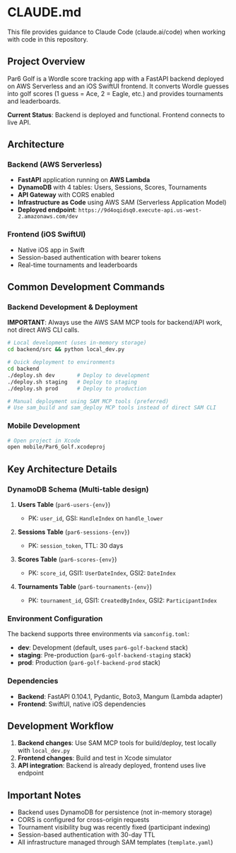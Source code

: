 # CLAUDE.md

This file provides guidance to Claude Code (claude.ai/code) when working with code in this repository.

## Project Overview

Par6 Golf is a Wordle score tracking app with a FastAPI backend deployed on AWS Serverless and an iOS SwiftUI frontend. It converts Wordle guesses into golf scores (1 guess = Ace, 2 = Eagle, etc.) and provides tournaments and leaderboards.

**Current Status**: Backend is deployed and functional. Frontend connects to live API.

## Architecture

### Backend (AWS Serverless)
- **FastAPI** application running on **AWS Lambda** 
- **DynamoDB** with 4 tables: Users, Sessions, Scores, Tournaments
- **API Gateway** with CORS enabled
- **Infrastructure as Code** using AWS SAM (Serverless Application Model)
- **Deployed endpoint**: `https://9d4oqidsq0.execute-api.us-west-2.amazonaws.com/dev`

### Frontend (iOS SwiftUI)
- Native iOS app in Swift
- Session-based authentication with bearer tokens
- Real-time tournaments and leaderboards

## Common Development Commands

### Backend Development & Deployment

**IMPORTANT**: Always use the AWS SAM MCP tools for backend/API work, not direct AWS CLI calls.

```bash
# Local development (uses in-memory storage)
cd backend/src && python local_dev.py

# Quick deployment to environments
cd backend
./deploy.sh dev       # Deploy to development
./deploy.sh staging   # Deploy to staging  
./deploy.sh prod      # Deploy to production

# Manual deployment using SAM MCP tools (preferred)
# Use sam_build and sam_deploy MCP tools instead of direct SAM CLI
```

### Mobile Development

```bash
# Open project in Xcode
open mobile/Par6_Golf.xcodeproj
```

## Key Architecture Details

### DynamoDB Schema (Multi-table design)

1. **Users Table** (`par6-users-{env}`)
   - PK: `user_id`, GSI: `HandleIndex` on `handle_lower`

2. **Sessions Table** (`par6-sessions-{env}`)  
   - PK: `session_token`, TTL: 30 days

3. **Scores Table** (`par6-scores-{env}`)
   - PK: `score_id`, GSI1: `UserDateIndex`, GSI2: `DateIndex`

4. **Tournaments Table** (`par6-tournaments-{env}`)
   - PK: `tournament_id`, GSI1: `CreatedByIndex`, GSI2: `ParticipantIndex`

### Environment Configuration

The backend supports three environments via `samconfig.toml`:
- **dev**: Development (default, uses `par6-golf-backend` stack)
- **staging**: Pre-production (`par6-golf-backend-staging` stack)  
- **prod**: Production (`par6-golf-backend-prod` stack)

### Dependencies

- **Backend**: FastAPI 0.104.1, Pydantic, Boto3, Mangum (Lambda adapter)
- **Frontend**: SwiftUI, native iOS dependencies

## Development Workflow

1. **Backend changes**: Use SAM MCP tools for build/deploy, test locally with `local_dev.py`
2. **Frontend changes**: Build and test in Xcode simulator
3. **API integration**: Backend is already deployed, frontend uses live endpoint

## Important Notes

- Backend uses DynamoDB for persistence (not in-memory storage)
- CORS is configured for cross-origin requests
- Tournament visibility bug was recently fixed (participant indexing)
- Session-based authentication with 30-day TTL
- All infrastructure managed through SAM templates (`template.yaml`)